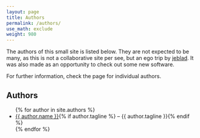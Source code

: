 ```yaml
---
layout: page
title: Authors
permalink: /authors/
use_math: exclude
weight: 980
---
```


The authors of this small site is listed below. They are not expected to be many, as this is not a collaborative site per see, but an ego trip by [jeblad](/authors/jeblad/). It was also made as an opportunity to check out some new software.

For further information, check the page for individual authors.

## Authors

<ul class="leading">
{% for author in site.authors %}
<li><a href="{{ author.url }}">{{ author.name }}</a>{% if author.tagline %} – {{ author.tagline }}{% endif %}</li>
{% endfor %}
</ul>
